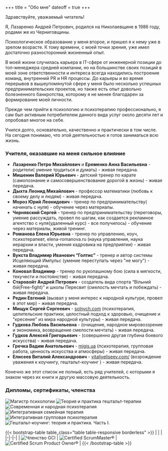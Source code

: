 +++
title = "Обо мне"
dateoff = true
+++

Здравствуйте, уважаемый читатель!

Я, Лазаренко Андрей Петрович, родился на Николаевщине в 1986 году, родами же из Черниговщины.

Психологическое образование у меня второе, и пришел я к нему уже в зрелом возрасте.
К тому времени, с моей точки зрения, уже имел достаточно разносторонний жизненный опыт.

В моей жизни случилась карьера в IT-сфере от инженерной позиции до топ-менеджера средней компании, но на большинстве своих позиций в моей зоне ответственности и интереса всегда находились построение команд, внутренний PR и HR процессы.
До карьеры и во время перерывов в вышеупомянутой сфере у меня было несколько успешных предпринимательских проектов, но также есть опыт довольно болезненного банкротства, которому я не менее благодарен за формирование моей личности.

Прежде чем прийти в психологию и психотерапию профессионально, я сам был активным потребителем данного вида услуг около десяти лет и опробовал многое на себе.

Учился долго, основательно, качественно и практически в том числе.
На сегодня понимаю, что этой деятельностью я готов заниматься всю жизнь.

### Учителя, оказавшие на меня сильное влияние

- **Лазаренко Петро Михайлович** и **Еременко Анна Васильевна** - родители( умение трудиться и думать) - живая передача.
- **Мишенин Валерий Юрьевич** - детский тренер по карате (самопознание и самосовершенствование дорогой в жизнь) - живая передача.
- **Дыхта Леонид Михайлович** - профессор математики (любовь к своему делу и людям) - живая передача.
- **Мороз Юрий Леонидович** - тренер по предпринимательству( начинать с нуля) - обучение через материалы.
- **Чернявский Сергей** - тренер по предпринимательству (переговоры, умение рассуждать, провел по шагам, как создается рекламное агентство с нуля(удаленный курс) - все получилось) - обучение через материалы, живой тренинг.
- **Романова Елена Юрьевна** - тренер по управлению, коуч, психотерапевт, elena-romanova.ru (наука управления, наука иерархии и власти, умения кадровика на предприятии) - живая передача.
- **Вукста Владимир Иванович “Голтис”** - тренер и автор системы Исцеляющий Импульс (умение переступать через "не могу") - живая передача.
- **Коновал Владимир** - тренер по рукопашному бою (сила в мягкости, текучести и постоянстве) - живая передача.
- **Старовойт Андрей Петрович** - создатель вида спорта “Вільний бій(Free-fight)” и школы Пересвит (смелость мечтать и побеждать) - живая передача.
- **Редин Евгений** (вызвал у меня интерес к народной культуре, провел в этот мир) - живая передача.
- **Мищук Сергей Сергеевич** - [solnych.com](http://solnych.com) (психотерапия, целительские практики, целостный подход к здоровью, очищение и "кресение" из мира народной культуры) - живая передача.
- **Гудкова Любовь Васильевна** - (очищение, народное мировоззрение и экономика, возвращение смелости мечтать) - живая передача.
- **Гудков Алексей Григорьевич** - (совершенно другая глубина боевого искусства) - живая передача.
- **Гречка Вадим Анатольевич** - [migis.ua](https://migis.ua) (психотерапия, групповая работа, ценность искусства и атмосферы) - живая передача.
- **Елисеев Виталий Александрович** - [vitaliyeliseev.com/](https://vitaliyeliseev.com/) (возрождение уважения к коучингу, гештальт-коучинг ) - живая передача.

Конечно же этот список не полный, есть ряд учителей, с которыми я знаком через их книги и другую массовую деятельность.

### Дипломы, сертификаты, членства

![Магистр психологии](/images/diplomas_and_certs/psychology_diploma.jpg)
![Теория и практика гештальт-терапии](/images/diplomas_and_certs/geshtalt_root.jpeg)
![Современная и народная психотерапия](/images/diplomas_and_certs/current_and_folk.jpg)
![Интегративная семейная терапия](/images/diplomas_and_certs/integrative_family.jpg)
![Интегративная групповая психотерапия](/images/diplomas_and_certs/integrative_group.jpg)
![Гештальт-коучинг: теория и практика. Часть І.](/images/diplomas_and_certs/gcc1-cert.jpg)

{{< bootstrap-table table_class="table table-responsive borderless" >}}
| | |
|-|-|-|
| ![Членство GCI](/images/diplomas_and_certs/gci-member.png) | ![Certified ScrumMaster®](/images/diplomas_and_certs/seal-csm.png) | ![Certified Scrum Product Owner®](/images/diplomas_and_certs/seal-cspo.png) |
{{< /bootstrap-table >}}
